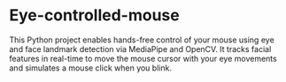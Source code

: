 # Eye-controlled-mouse
This Python project enables hands-free control of your mouse using eye and face landmark detection via MediaPipe and OpenCV. It tracks facial features in real-time to move the mouse cursor with your eye movements and simulates a mouse click when you blink.
